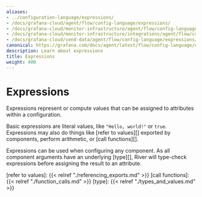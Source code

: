 ```yaml
---
aliases:
- ../configuration-language/expressions/
- /docs/grafana-cloud/agent/flow/config-language/expressions/
- /docs/grafana-cloud/monitor-infrastructure/agent/flow/config-language/expressions/
- /docs/grafana-cloud/monitor-infrastructure/integrations/agent/flow/config-language/expressions/
- /docs/grafana-cloud/send-data/agent/flow/config-language/expressions/
canonical: https://grafana.com/docs/agent/latest/flow/config-language/expressions/
description: Learn about expressions
title: Expressions
weight: 400
---
```


# Expressions

Expressions represent or compute values that can be assigned to attributes
within a configuration.

Basic expressions are literal values, like `"Hello, world!"` or `true`.
Expressions may also do things like [refer to values][] exported by components,
perform arithmetic, or [call functions][].

Expressions can be used when configuring any component. As all component
arguments have an underlying [type][], River will type-check expressions before
assigning the result to an attribute.

[refer to values]: {{< relref "./referencing_exports.md" >}}
[call functions]: {{< relref "./function_calls.md" >}}
[type]: {{< relref "./types_and_values.md" >}}

